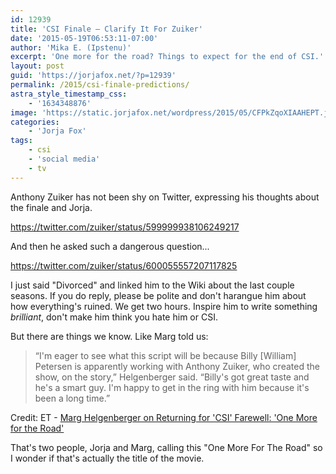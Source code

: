 ```yaml
---
id: 12939
title: 'CSI Finale — Clarify It For Zuiker'
date: '2015-05-19T06:53:11-07:00'
author: 'Mika E. (Ipstenu)'
excerpt: 'One more for the road? Things to expect for the end of CSI.'
layout: post
guid: 'https://jorjafox.net/?p=12939'
permalink: /2015/csi-finale-predictions/
astra_style_timestamp_css:
    - '1634348876'
image: 'https://static.jorjafox.net/wordpress/2015/05/CFPkZqoXIAAHEPT.jpg'
categories:
    - 'Jorja Fox'
tags:
    - csi
    - 'social media'
    - tv
---
```


Anthony Zuiker has not been shy on Twitter, expressing his thoughts about the finale and Jorja.

https://twitter.com/zuiker/status/599999938106249217

And then he asked such a dangerous question...

https://twitter.com/zuiker/status/600055557207117825

I just said "Divorced" and linked him to the Wiki about the last couple seasons. If you do reply, please be polite and don't harangue him about how everything's ruined. We get two hours. Inspire him to write something _brilliant_, don't make him think you hate him or CSI.

But there are things we know. Like Marg told us:

> “I'm eager to see what this script will be because Billy [William] Petersen is apparently working with Anthony Zuiker, who created the show, on the story,” Helgenberger said. “Billy's got great taste and he's a smart guy. I'm happy to get in the ring with him because it's been a long time.”

Credit: ET - [Marg Helgenberger on Returning for 'CSI' Farewell: 'One More for the Road'](http://www.etonline.com/tv/164766_marg_helgenberger_on_csi_farewell_one_more_for_the_road/?viewFull=true)

That's two people, Jorja and Marg, calling this "One More For The Road" so I wonder if that's actually the title of the movie.
